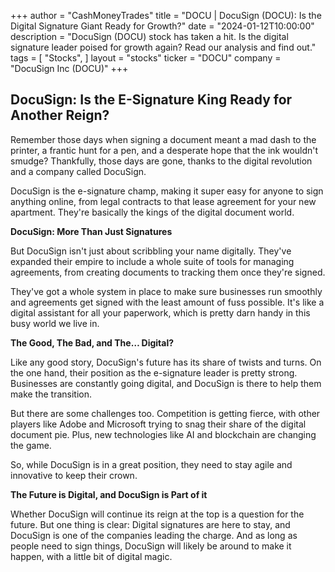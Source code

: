 +++
author = "CashMoneyTrades"
title = "DOCU |  DocuSign (DOCU): Is the Digital Signature Giant Ready for Growth?"
date = "2024-01-12T10:00:00"
description = "DocuSign (DOCU) stock has taken a hit. Is the digital signature leader poised for growth again? Read our analysis and find out."
tags = [
"Stocks",
]
layout = "stocks"
ticker = "DOCU"
company = "DocuSign Inc (DOCU)"
+++
        


## DocuSign: Is the E-Signature King Ready for Another Reign?

Remember those days when signing a document meant a mad dash to the printer, a frantic hunt for a pen, and a desperate hope that the ink wouldn't smudge? Thankfully, those days are gone, thanks to the digital revolution and a company called DocuSign.  

DocuSign is the e-signature champ, making it super easy for anyone to sign anything online, from legal contracts to that lease agreement for your new apartment.  They're basically the kings of the digital document world.

**DocuSign: More Than Just Signatures**

But DocuSign isn't just about scribbling your name digitally.  They've expanded their empire to include a whole suite of tools for managing agreements, from creating documents to tracking them once they're signed. 

They've got a whole system in place to make sure businesses run smoothly and agreements get signed with the least amount of fuss possible.  It's like a digital assistant for all your paperwork, which is pretty darn handy in this busy world we live in.

**The Good, The Bad, and The… Digital?**

Like any good story, DocuSign's future has its share of twists and turns.  On the one hand, their position as the e-signature leader is pretty strong.  Businesses are constantly going digital, and DocuSign is there to help them make the transition.

But there are some challenges too.  Competition is getting fierce, with other players like Adobe and Microsoft trying to snag their share of the digital document pie.  Plus, new technologies like AI and blockchain are changing the game.  

So, while DocuSign is in a great position, they need to stay agile and innovative to keep their crown. 

**The Future is Digital, and DocuSign is Part of it**

Whether DocuSign will continue its reign at the top is a question for the future.  But one thing is clear:  Digital signatures are here to stay, and DocuSign is one of the companies leading the charge.  And as long as people need to sign things, DocuSign will likely be around to make it happen, with a little bit of digital magic. 

        